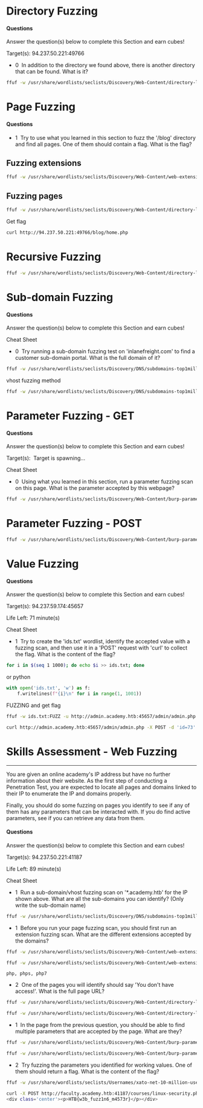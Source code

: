 # **Directory Fuzzing**

#### Questions

Answer the question(s) below to complete this Section and earn cubes!

Target(s): 94.237.50.221:49766   

+ 0  In addition to the directory we found above, there is another directory that can be found. What is it?

```zsh
ffuf -w /usr/share/wordlists/seclists/Discovery/Web-Content/directory-list-2.3-medium.txt:FUZZ -u http://94.237.50.221:49766/FUZZ
```

# **Page Fuzzing**

#### Questions
+ 1  Try to use what you learned in this section to fuzz the '/blog' directory and find all pages. One of them should contain a flag. What is the flag?

## Fuzzing extensions

```zsh
ffuf -w /usr/share/wordlists/seclists/Discovery/Web-Content/web-extensions.txt:FUZZ -u http://94.237.50.221:49766/blog/indexFUZZ
```

## Fuzzing pages

```zsh
ffuf -w /usr/share/wordlists/seclists/Discovery/Web-Content/directory-list-2.3-medium.txt:FUZZ -u http://94.237.50.221:49766/blog/FUZZ.php
```

Get flag

```zsh
curl http://94.237.50.221:49766/blog/home.php
```

# Recursive Fuzzing

```zsh
ffuf -w /usr/share/wordlists/seclists/Discovery/Web-Content/directory-list-2.3-medium.txt:FUZZ -u http://94.237.50.221:49766/FUZZ -recursion -recursion-depth 1 -e .php -v
```

# Sub-domain Fuzzing

#### Questions

Answer the question(s) below to complete this Section and earn cubes!

Cheat Sheet

+ 0  Try running a sub-domain fuzzing test on 'inlanefreight.com' to find a customer sub-domain portal. What is the full domain of it?

```zsh
ffuf -w /usr/share/wordlists/seclists/Discovery/DNS/subdomains-top1million-5000.txt:FUZZ -u https://FUZZ.inlanefreight.com -t 64
```

vhost fuzzing method
```zsh
ffuf -w /usr/share/wordlists/seclists/Discovery/DNS/subdomains-top1million-5000.txt:FUZZ -u http://FUZZ.academy.htb:33431/ -H "Host: FUZZ.academy.htb"
```
# Parameter Fuzzing - GET

#### Questions

Answer the question(s) below to complete this Section and earn cubes!

Target(s):  Target is spawning...  

Cheat Sheet

+ 0  Using what you learned in this section, run a parameter fuzzing scan on this page. What is the parameter accepted by this webpage?

```zsh
ffuf -w /usr/share/wordlists/seclists/Discovery/Web-Content/burp-parameter-names.txt:FUZZ -u http://admin.academy.htb:45657/admin/admin.php?FUZZ=key -fs 798
```

# Parameter Fuzzing - POST

```zsh
ffuf -w /usr/share/wordlists/seclists/Discovery/Web-Content/burp-parameter-names.txt:FUZZ -u http://admin.academy.htb:45657/admin/admin.php -X POST -d 'FUZZ=key' -H 'Content-Type: application/x-www-form-urlencoded'
```

# Value Fuzzing

#### Questions

Answer the question(s) below to complete this Section and earn cubes!

Target(s): 94.237.59.174:45657   

Life Left: 71 minute(s)

Cheat Sheet

+ 1  Try to create the 'ids.txt' wordlist, identify the accepted value with a fuzzing scan, and then use it in a 'POST' request with 'curl' to collect the flag. What is the content of the flag?

```bash
for i in $(seq 1 1000); do echo $i >> ids.txt; done
```

or python

```python
with open('ids.txt', 'w') as f:
    f.writelines(f"{i}\n" for i in range(1, 1001))
```

FUZZING and get flag

```zsh
ffuf -w ids.txt:FUZZ -u http://admin.academy.htb:45657/admin/admin.php -X POST -d 'id=FUZZ' -H 'Content-Type: application/x-www-form-urlencoded' -fs 768
```

```zsh
curl http://admin.academy.htb:45657/admin/admin.php -X POST -d 'id=73' -H 'Content-Type: application/x-www-form-urlencoded'
```


# Skills Assessment - Web Fuzzing

---

You are given an online academy's IP address but have no further information about their website. As the first step of conducting a Penetration Test, you are expected to locate all pages and domains linked to their IP to enumerate the IP and domains properly.

Finally, you should do some fuzzing on pages you identify to see if any of them has any parameters that can be interacted with. If you do find active parameters, see if you can retrieve any data from them.

#### Questions

Answer the question(s) below to complete this Section and earn cubes!

Target(s): 94.237.50.221:41187   

Life Left: 89 minute(s)

Cheat Sheet

+ 1  Run a sub-domain/vhost fuzzing scan on '*.academy.htb' for the IP shown above. What are all the sub-domains you can identify? (Only write the sub-domain name)

```zsh
ffuf -w /usr/share/wordlists/seclists/Discovery/DNS/subdomains-top1million-110000.txt:FUZZ -u http://academy.htb:41187/ -H "Host: FUZZ.academy.htb" -fs 985
```

+ 1  Before you run your page fuzzing scan, you should first run an extension fuzzing scan. What are the different extensions accepted by the domains?

```zsh
ffuf -w /usr/share/wordlists/seclists/Discovery/Web-Content/web-extensions.txt:FUZZ -u http://archive.academy.htb:41187/indexFUZZ
```

```zsh
ffuf -w /usr/share/wordlists/seclists/Discovery/Web-Content/web-extensions.txt:FUZZ -u http://faculty.academy.htb:41187/indexFUZZ
```

`php, phps, php7`

+ 2  One of the pages you will identify should say 'You don't have access!'. What is the full page URL?

```zsh
ffuf -w /usr/share/wordlists/seclists/Discovery/Web-Content/directory-list-2.3-medium.txt:FUZZ -u http://faculty.academy.htb:41187/FUZZ -recursion -recursion-depth 1 -e .php7,.phps,.php -v -fs 287,0
```

```zsh
ffuf -w /usr/share/wordlists/seclists/Discovery/Web-Content/directory-list-2.3-medium.txt:FUZZ -u http://faculty.academy.htb:41187/courses/FUZZ -e .php7,.phps,.php -fs 287,0
```

+ 1  In the page from the previous question, you should be able to find multiple parameters that are accepted by the page. What are they?

```zsh
ffuf -w /usr/share/wordlists/seclists/Discovery/Web-Content/burp-parameter-names.txt:FUZZ -u http://faculty.academy.htb:41187/courses/linux-security.php7?FUZZ=key -fs 774
```

```zsh
ffuf -w /usr/share/wordlists/seclists/Discovery/Web-Content/burp-parameter-names.txt:FUZZ -u http://faculty.academy.htb:41187/courses/linux-security.php7 -X POST -d 'FUZZ=key' -H 'Content-Type: application/x-www-form-urlencoded' -fs 774
```

+ 2  Try fuzzing the parameters you identified for working values. One of them should return a flag. What is the content of the flag?

```zsh
ffuf -w /usr/share/wordlists/seclists/Usernames/xato-net-10-million-usernames.txt:FUZZ -u http://faculty.academy.htb:41187/courses/linux-security.php7 -X POST -d 'username=FUZZ' -H 'Content-Type: application/x-www-form-urlencoded' -fs 781
```

```zsh
curl -X POST http://faculty.academy.htb:41187/courses/linux-security.php7 -d 'username=harry' -H 'Content-Type: application/x-www-form-urlencoded'  
<div class='center'><p>HTB{w3b_fuzz1n6_m4573r}</p></div>
```